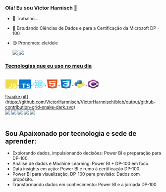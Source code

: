 ### Olá! Eu sou Victor Harnisch 👏
- 📎 Trabalho....
- 🌱 Estudando Ciências de Dados e para a Certificação da Microsoft DP - 100
- 😊 Pronomes: ele/dele

  <div>
    <a href="https://github.com/VictorHarnnisch">
      <img heigth="180em" src="https://github-readme-stats.vercel.app/api?username=VictorHarnnisch&show_icons=true&theme=dark"/>
      <img heigth="180em" src="https://github-readme-stats.vercel.app/api/top-langs/?username=VictorHarnnisch&layout=compact&langs_count=16&theme=dark"/>
  </div>
### Tecnologias que eu uso no meu dia
<div style="display: inline_block"><br/>
  <img align="center" alt="Vit-Js" height="30" width="40" src="https://raw.githubusercontent.com/devicons/devicon/master/icons/javascript/javascript-plain.svg">
  <img align="center" alt="Vit-Ts" height="30" width="40" src="https://raw.githubusercontent.com/devicons/devicon/master/icons/typescript/typescript-plain.svg">
  <img align="center" alt="Vit-React" height="30" width="40" src="https://raw.githubusercontent.com/devicons/devicon/master/icons/react/react-original.svg">
  <img align="center" alt="Vit-HTML" height="30" width="40" src="https://raw.githubusercontent.com/devicons/devicon/master/icons/html5/html5-original.svg">
  <img align="center" alt="Vit-CSS" height="30" width="40" src="https://raw.githubusercontent.com/devicons/devicon/master/icons/css3/css3-original.svg">
  <img align="center" alt="Vit-Python" height="30" width="40" src="https://raw.githubusercontent.com/devicons/devicon/master/icons/python/python-original.svg">
  <img align="center" alt="Vit-Csharp" height="30" width="40" src="https://raw.githubusercontent.com/devicons/devicon/master/icons/csharp/csharp-original.svg">

</div><br/>
 ![snake gif](https://github.com/VictorHarnnisch/VictorHarnnisch/blob/output/github-contribution-grid-snake-dark.svg)

<div>
 <a href="https://instagram.com/vitinho_deutsch_oficial" target="_blank"><img src="https://img.shields.io/badge/-Instagram-%23E4405F?style=for-the-badge&logo=instagram&logoColor=white" target="_blank"></a>
 <a href="https://www.twitch.tv/vitinhodeutsch" target="_blank"><img src="https://img.shields.io/badge/Twitch-9146FF?style=for-the-badge&logo=twitch&logoColor=white" target="_blank"></a>
 <a href="https://discord.gg/509578017455210511" target="_blank"><img src="https://img.shields.io/badge/Discord-7289DA?style=for-the-badge&logo=discord&logoColor=white" target="_blank"></a> 
 <a href = "mailto:harnisch.victor@gmail.com"><img src="https://img.shields.io/badge/-Gmail-%23333?style=for-the-badge&logo=gmail&logoColor=white" target="_blank"></a>
 <a href="https://www.linkedin.com/in/victor-harnisch/" target="_blank"><img src="https://img.shields.io/badge/-LinkedIn-%230077B5?style=for-the-badge&logo=linkedin&logoColor=white" target="_blank"></a> 
</div><br/>

## Sou Apaixonado por tecnologia e sede de aprender:<br/>
- Explorando dados, impulsionando decisões: Power BI e preparação para DP-100.<br/>
- Análise de dados e Machine Learning: Power BI + DP-100 em foco.<br/>
- Data insights em ação: Power BI e rumo à certificação DP-100.<br/>
- Power BI para visualização, DP-100 para previsão: Dados com propósito.<br/>
- Transformando dados em conhecimento: Power BI e a jornada DP-100.<br/>




